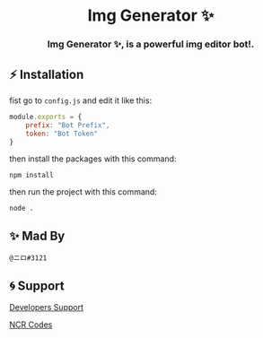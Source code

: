 <h1 align="center">Img Generator ✨</h1>

<h3 align="center">Img Generator ✨, is a powerful img editor bot!.</h3>

## ⚡ Installation

fist go to `config.js` and edit it like this:

```js
module.exports = {
    prefix: "Bot Prefix",
    token: "Bot Token"
}
```

then install the packages with this command:

```npm install```

then run the project with this command:

```node .```

## ✨ Mad By

```@ニロ#3121```

## 🌀 Support

[Developers Support](https://discord.gg/qA9qKe8Ubx)

[NCR Codes](https://discord.gg/WR6y9XB7dU)
